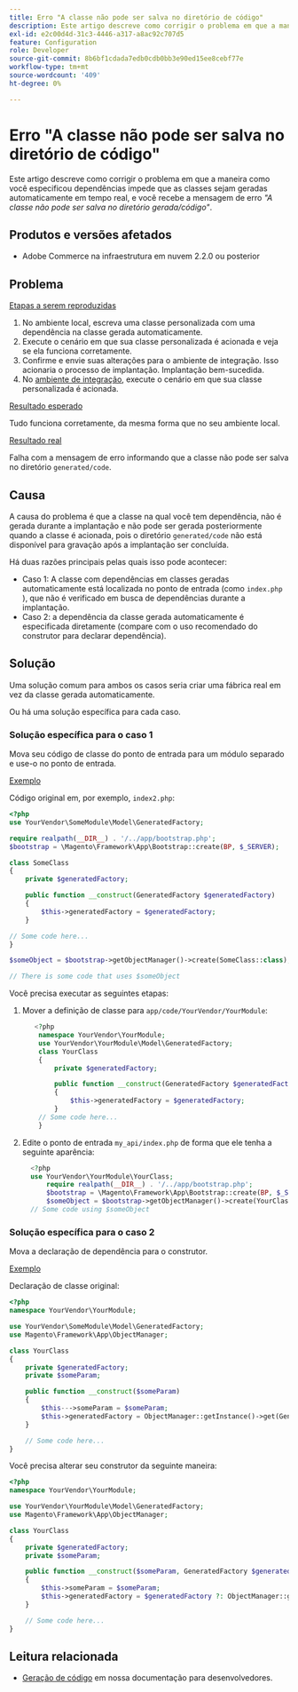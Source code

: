 ```yaml
---
title: Erro "A classe não pode ser salva no diretório de código"
description: Este artigo descreve como corrigir o problema em que a maneira como você especificou dependências impede que as classes sejam geradas automaticamente em tempo real, e você recebe a mensagem de erro *"A classe não pode ser salva no diretório gerado/de código"*.
exl-id: e2c00d4d-31c3-4446-a317-a8ac92c707d5
feature: Configuration
role: Developer
source-git-commit: 8b6bf1cdada7edb0cdb0bb3e90ed15ee8cebf77e
workflow-type: tm+mt
source-wordcount: '409'
ht-degree: 0%

---
```


# Erro &quot;A classe não pode ser salva no diretório de código&quot;

Este artigo descreve como corrigir o problema em que a maneira como você especificou dependências impede que as classes sejam geradas automaticamente em tempo real, e você recebe a mensagem de erro *&quot;A classe não pode ser salva no diretório gerada/código&quot;*.

## Produtos e versões afetados

* Adobe Commerce na infraestrutura em nuvem 2.2.0 ou posterior

## Problema

<u>Etapas a serem reproduzidas</u>

1. No ambiente local, escreva uma classe personalizada com uma dependência na classe gerada automaticamente.
1. Execute o cenário em que sua classe personalizada é acionada e veja se ela funciona corretamente.
1. Confirme e envie suas alterações para o ambiente de integração. Isso acionaria o processo de implantação. Implantação bem-sucedida.
1. No [ambiente de integração](/help/announcements/adobe-commerce-announcements/integration-environment-enhancement-request-pro-and-starter.md), execute o cenário em que sua classe personalizada é acionada.

<u>Resultado esperado</u>

Tudo funciona corretamente, da mesma forma que no seu ambiente local.

<u>Resultado real</u>

Falha com a mensagem de erro informando que a classe não pode ser salva no diretório `generated/code`.

## Causa

A causa do problema é que a classe na qual você tem dependência, não é gerada durante a implantação e não pode ser gerada posteriormente quando a classe é acionada, pois o diretório `generated/code` não está disponível para gravação após a implantação ser concluída.

Há duas razões principais pelas quais isso pode acontecer:

* Caso 1: A classe com dependências em classes geradas automaticamente está localizada no ponto de entrada (como `index.php` ), que não é verificado em busca de dependências durante a implantação.
* Caso 2: a dependência da classe gerada automaticamente é especificada diretamente (compare com o uso recomendado do construtor para declarar dependência).

## Solução

Uma solução comum para ambos os casos seria criar uma fábrica real em vez da classe gerada automaticamente.

Ou há uma solução específica para cada caso.

### Solução específica para o caso 1

Mova seu código de classe do ponto de entrada para um módulo separado e use-o no ponto de entrada.

<u>Exemplo</u>

Código original em, por exemplo, `index2.php`:

```php
<?php
use YourVendor\SomeModule\Model\GeneratedFactory;

require realpath(__DIR__) . '/../app/bootstrap.php';
$bootstrap = \Magento\Framework\App\Bootstrap::create(BP, $_SERVER);

class SomeClass
{
    private $generatedFactory;

    public function __construct(GeneratedFactory $generatedFactory)
    {
        $this->generatedFactory = $generatedFactory;
    }

// Some code here...
}

$someObject = $bootstrap->getObjectManager()->create(SomeClass::class);

// There is some code that uses $someObject
```

Você precisa executar as seguintes etapas:

1. Mover a definição de classe para `app/code/YourVendor/YourModule`:

   ```php
      <?php
       namespace YourVendor\YourModule;
       use YourVendor\YourModule\Model\GeneratedFactory;
       class YourClass
       {
           private $generatedFactory;
   
           public function __construct(GeneratedFactory $generatedFactory)
           {
               $this->generatedFactory = $generatedFactory;
           }
       // Some code here...
       }
   ```

1. Edite o ponto de entrada `my_api/index.php` de forma que ele tenha a seguinte aparência:

   ```php
     <?php
     use YourVendor\YourModule\YourClass;
         require realpath(__DIR__) . '/../app/bootstrap.php';
         $bootstrap = \Magento\Framework\App\Bootstrap::create(BP, $_SERVER);
         $someObject = $bootstrap->getObjectManager()->create(YourClass::class);
     // Some code using $someObject
   ```

### Solução específica para o caso 2

Mova a declaração de dependência para o construtor.

<u>Exemplo</u>

Declaração de classe original:

```php
<?php
namespace YourVendor\YourModule;

use YourVendor\SomeModule\Model\GeneratedFactory;
use Magento\Framework\App\ObjectManager;

class YourClass
{
    private $generatedFactory;
    private $someParam;

    public function __construct($someParam)
    {
        $this--->someParam = $someParam;
        $this->generatedFactory = ObjectManager::getInstance()->get(GeneratedFactory::class);
    }

    // Some code here...
}
```

Você precisa alterar seu construtor da seguinte maneira:

```php
<?php
namespace YourVendor\YourModule;

use YourVendor\YourModule\Model\GeneratedFactory;
use Magento\Framework\App\ObjectManager;

class YourClass
{
    private $generatedFactory;
    private $someParam;

    public function __construct($someParam, GeneratedFactory $generatedFactory = null)
    {
        $this->someParam = $someParam;
        $this->generatedFactory = $generatedFactory ?: ObjectManager::getInstance()->get(GeneratedFactory::class);
    }

    // Some code here...
}
```

## Leitura relacionada

* [Geração de código](https://developer.adobe.com/commerce/php/development/components/code-generation/) em nossa documentação para desenvolvedores.
